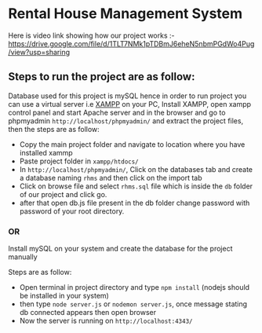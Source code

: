 # Rental House Management System

Here is video link showing how our project works :- 
 https://drive.google.com/file/d/1TLT7NMk1pTDBmJ6eheN5nbmPGdWo4Pug/view?usp=sharing

## Steps to run the project are as follow:

Database used for this project is mySQL hence in order to run project you can use a virtual server i.e [XAMPP](https://www.apachefriends.org/download.html) on your PC, Install XAMPP, open xampp control panel and start Apache server and in the browser and go to phpmyadmin `http://localhost/phpmyadmin/` and extract the project files, then the steps are as follow:
- Copy the main project folder and navigate to location where you have installed xammp
- Paste project folder in `xampp/htdocs/`
- In `http://localhost/phpmyadmin/`, Click on the databases tab and create a database naming `rhms` and then click on the import tab
- Click on browse file and select `rhms.sql` file which is inside the `db` folder of our project and click go.
- after that open db.js file present in the db folder change password with password of your root directory.
      
### OR
      
Install mySQL on your system and create the database for the project manually

Steps are as follow:
- Open terminal in project directory and type `npm install` (nodejs should be installed in your system)
- then type `node server.js` or `nodemon server.js`, once message stating db connected appears then open browser
- Now the server is running on `http://localhost:4343/`
